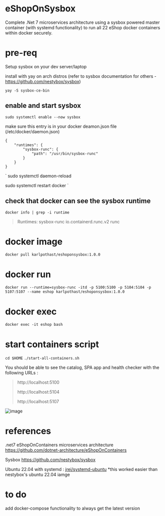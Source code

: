 # eShopOnSysbox
Complete .Net 7 microservices architecture using a sysbox powered master container (with systemd functionality) to run all 22 eShop docker containers within docker securely. 

# pre-req
Setup sysbox on your dev server/laptop

install with yay on arch distros (refer to sysbox documentation for others - https://github.com/nestybox/sysbox) 

`yay -S sysbox-ce-bin`

enable and start sysbox
-----------------------
`sudo systemctl enable --now sysbox`

make sure this entry is in your docker deamon.json file (/etc/docker/daemon.json)
```
{
    "runtimes": {
        "sysbox-runc": {
            "path": "/usr/bin/sysbox-runc"
        }
    }
}
```

`
sudo systemctl daemon-reload

sudo systemctl restart docker
`

check that docker can see the sysbox runtime
--------------------------------------------
`docker info | grep -i runtime`
> Runtimes: sysbox-runc io.containerd.runc.v2 runc

# docker image
`docker pull karlpothast/eshoponsysbox:1.0.0`

# docker run
`docker run --runtime=sysbox-runc -itd -p 5100:5100 -p 5104:5104 -p 5107:5107 --name eshop karlpothast/eshoponsysbox:1.0.0`

# docker exec
`docker exec -it eshop bash`

# start containers script
`cd $HOME`
`./start-all-containers.sh`

You should be able to see the catalog, SPA app and health checker with the following URLs :

> http://localhost:5100
>
> http://localhost:5104
> 
> http://localhost:5107

![image](https://user-images.githubusercontent.com/13120778/227141099-5e0c6942-caa3-4d46-b1b9-f2741a6ed984.png)

# references
.net7 eShopOnContainers microservices architecture
https://github.com/dotnet-architecture/eShopOnContainers

Sysbox
https://github.com/nestybox/sysbox

Ubuntu 22.04 with systemd :
[jrei/systemd-ubuntu](https://hub.docker.com/r/jrei/systemd-ubuntu)
*this worked easier than nestybox's ubuntu 22.04 iamge

# to do
add docker-compose functionality to always get the latest version
